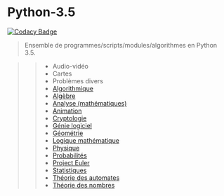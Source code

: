 ﻿# Python-3.5

[![Codacy Badge](https://api.codacy.com/project/badge/Grade/2eb1e0feeb1e4166b76203d36e80e49d)](https://www.codacy.com/app/NicovincX2/Python-3-5?utm_source=github.com&amp;utm_medium=referral&amp;utm_content=NicovincX2/Python-3.5&amp;utm_campaign=Badge_Grade)
> Ensemble de programmes/scripts/modules/algorithmes en Python 3.5.

>> - Audio-vidéo
>> - Cartes
>> - Problèmes divers
>> - [Algorithmique](https://fr.wikipedia.org/wiki/Algorithmique)
>> - [Algèbre](https://fr.wikipedia.org/wiki/Alg%C3%A8bre)
>> - [Analyse (mathématiques)](https://fr.wikipedia.org/wiki/Analyse_%28math%C3%A9matiques%29)
>> - [Animation](https://fr.wikipedia.org/wiki/Image_anim%C3%A9e)
>> - [Cryptologie](https://fr.wikipedia.org/wiki/Cryptologie)
>> - [Génie logiciel](https://fr.wikipedia.org/wiki/G%C3%A9nie_logiciel)
>> - [Géométrie](https://fr.wikipedia.org/wiki/G%C3%A9om%C3%A9trie)
>> - [Logique mathématique](https://fr.wikipedia.org/wiki/Logique_math%C3%A9matique)
>> - [Physique](https://fr.wikipedia.org/wiki/Physique)
>> - [Probabilités](https://fr.wikipedia.org/wiki/Probabilit%C3%A9)
>> - [Project Euler](https://projecteuler.net/archives)
>> - [Statistiques](https://fr.wikipedia.org/wiki/Statistique)
>> - [Théorie des automates](https://fr.wikipedia.org/wiki/Th%C3%A9orie_des_automates)
>> - [Théorie des nombres](https://fr.wikipedia.org/wiki/Th%C3%A9orie_des_nombres)
